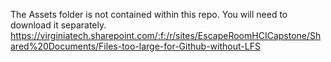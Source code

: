 The Assets folder is not contained within this repo. 
You will need to download it separately.
https://virginiatech.sharepoint.com/:f:/r/sites/EscapeRoomHCICapstone/Shared%20Documents/Files-too-large-for-Github-without-LFS
